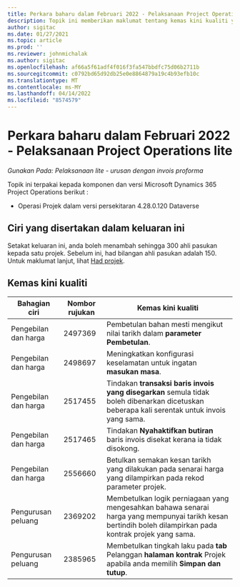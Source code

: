 ```yaml
---
title: Perkara baharu dalam Februari 2022 - Pelaksanaan Project Operations lite
description: Topik ini memberikan maklumat tentang kemas kini kualiti yang tersedia dalam keluaran Februari 2022 penggunaan Project Operations lite.
author: sigitac
ms.date: 01/27/2021
ms.topic: article
ms.prod: ''
ms.reviewer: johnmichalak
ms.author: sigitac
ms.openlocfilehash: af66a5f61adf4f016f3fa547bbdfc75d06b2711b
ms.sourcegitcommit: c0792bd65d92db25e0e8864879a19c4b93efb10c
ms.translationtype: MT
ms.contentlocale: ms-MY
ms.lasthandoff: 04/14/2022
ms.locfileid: "8574579"
---
```

# <a name="whats-new-february-2022---project-operations-lite-deployment"></a>Perkara baharu dalam Februari 2022 - Pelaksanaan Project Operations lite

_Gunakan Pada: Pelaksanaan lite - urusan dengan invois proforma_

Topik ini terpakai kepada komponen dan versi Microsoft Dynamics 365 Project Operations berikut :

- Operasi Projek dalam versi persekitaran 4.28.0.120 Dataverse

## <a name="features-included-in-this-release"></a>Ciri yang disertakan dalam keluaran ini

Setakat keluaran ini, anda boleh menambah sehingga 300 ahli pasukan kepada satu projek. Sebelum ini, had bilangan ahli pasukan adalah 150. Untuk maklumat lanjut, lihat [Had projek](../../project-management/create-wbs.md#project-limitations).

## <a name="quality-updates"></a>Kemas kini kualiti

| Bahagian ciri | Nombor rujukan | Kemas kini kualiti |
| --- | --- | --- |
| Pengebilan dan harga | 2497369 | Pembetulan bahan mesti mengikut nilai tarikh dalam **parameter Pembetulan**. |
| Pengebilan dan harga | 2498697 | Meningkatkan konfigurasi keselamatan untuk ingatan **masukan masa**. |
| Pengebilan dan harga | 2517455 | Tindakan **transaksi baris invois yang disegarkan** semula tidak boleh dibenarkan dicetuskan beberapa kali serentak untuk invois yang sama. |
| Pengebilan dan harga | 2517465 | Tindakan **Nyahaktifkan butiran** baris invois disekat kerana ia tidak disokong. |
| Pengebilan dan harga | 2556660 | Betulkan semakan kesan tarikh yang dilakukan pada senarai harga yang dilampirkan pada rekod parameter projek. |
| Pengurusan peluang | 2369202 | Membetulkan logik perniagaan yang mengesahkan bahawa senarai harga yang mempunyai tarikh kesan bertindih boleh dilampirkan pada kontrak projek yang sama. |
| Pengurusan peluang | 2385965 | Membetulkan tingkah laku pada **tab** Pelanggan **halaman kontrak** Projek apabila anda memilih **Simpan dan tutup**. |
